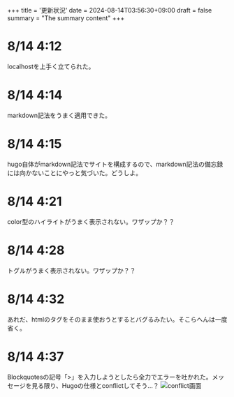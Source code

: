 +++
title = '更新状況'
date = 2024-08-14T03:56:30+09:00
draft = false
summary = "The summary content"
+++

# 8/14 4:12
localhostを上手く立てられた。

# 8/14 4:14
markdown記法をうまく適用できた。

# 8/14 4:15
hugo自体がmarkdown記法でサイトを構成するので、markdown記法の備忘録には向かないことにやっと気づいた。どうしよ。

# 8/14 4:21
color型のハイライトがうまく表示されない。ワザップか？？

# 8/14 4:28
トグルがうまく表示されない。ワザップか？？

# 8/14 4:32
あれだ、htmlのタグをそのまま使おうとするとバグるみたい。そこらへんは一度省く。

# 8/14 4:37
Blockquotesの記号「>」を入力しようとしたら全力でエラーを吐かれた。メッセージを見る限り、Hugoの仕様とconflictしてそう…？
![conflict画面]()